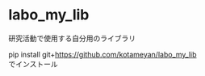 # labo_my_lib

研究活動で使用する自分用のライブラリ

pip install git+https://github.com/kotameyan/labo_my_lib  
でインストール
